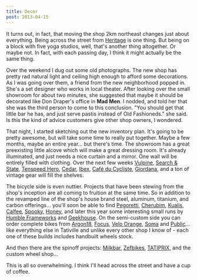```yaml
---
title: Decor
post: 2013-04-15
---
```


It turns out, in fact, that moving the shop 2km northeast changes just about everything. Being across the street from [Heritage](http://www.heritagebicycles.com/) is one thing. But being on a block with five yoga studios, well, that's another thing altogether. Or maybe not. In fact, with each passing day, I think it might actually be the same thing.

Over the weekend I dug out some old photographs. The new shop has pretty rad natural light and ceiling high enough to afford some decorations. As I was going over them, a friend from the new neighborhood popped in. She's a set designer who works in local theater. After looking over the small showroom for about two minutes, she suggested that maybe it should be decorated like Don Draper's office in **Mad Men**. I nodded, and told her that she was the third person to come to this conclusion. "You should get that little bar he has, and just serve pastis instead of Old Fashioneds." she said. Is this the kind of advice customers give other shop owners, I wondered.

That night, I started sketching out the new inventory plan. It's going to be pretty awesome, but will take some time to really put together. Maybe a few months, maybe an entire year... but there's time. The showroom has a great preexisting little alcove which will make a great dressing room. It's already illuminated, and just needs a nice curtain and a mirror. One wall will be entirely filled with clothing. Over the next few weeks [Vulpine](http://www.vulpine.cc/), [Search & State](http://www.searchandstate.com/), [Tenspeed Hero](http://www.tenspeedhero.com), [Cedar](http://www.cedarcycling.com/), [Ibex](http://www.ibex.com), [Café du Cycliste](http://www.cafeducycliste.com/en), [Giordana](http://www.giordana.com/en/), and a ton of vintage gear will fill the shelves.

The bicycle side is even nuttier. Projects that have been stewing from the shop's inception are all coming to fruition at the same time. So in addition to the revamped line of the shop's house brand steel, aluminum, titanium, and carbon offerings... you'll soon be able to find [Pegoretti](http://www.pegoretticicli.com/), [Cherubim](http://www.cherubim.jp/), [Kualis](http://kualiscycles.com/), [Calfee](http://www.calfeedesign.com/), [Spooky](http://www.spookybikes.com/), [Honey](http://www.honeybikes.com/), and later this year some interesting small runs by [Humble Frameworks](http://www.humbleframeworks.cc/) and [Geekhouse](http://www.geekhousebikes.com/). On the semi-custom side you can order complete bikes from [Argon18](http://www.argon18bike.com/), [Focus](http://www.focus-bikes.com/), [Velo Orange](http://www.velo-orange.com/), [Soma](http://www.somafab.com/) and [Public](http://publicbikes.com/)... like everything else in Tativille and unlike every other shop I know of - each one of these builds includes handbuilt wheels stock.

And then there are the spinoff projects: [Milkbar](http://www.milkbar.cc), [Zefbikes](http://www.zefbikes.com), [TATIPRIX](http://www.tatiprix.com), and the custom wheel shop...

This is all so overwhelming. I think I'll head across the street and have a cup of coffee.
